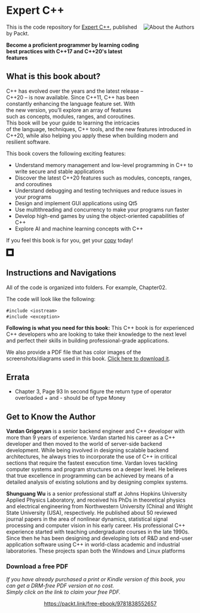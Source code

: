 


# Expert C++

<a href="https://www.packtpub.com/product/expert-c/9781838552657?utm_source=github&utm_medium=repository&utm_campaign=9781838552657"><img src="https://static.packt-cdn.com/products/9781838552657/cover/smaller" alt="About the Authors" height="256px" align="right"></a>

This is the code repository for [Expert C++](https://www.packtpub.com/product/expert-c/9781838552657?utm_source=github&utm_medium=repository&utm_campaign=9781838552657), published by Packt.

**Become a proficient programmer by learning coding best practices with C++17 and C++20's latest features**

## What is this book about?
C++ has evolved over the years and the latest release – C++20 – is now available. Since C++11, C++ has been constantly enhancing the language feature set. With the new version, you’ll explore an array of features such as concepts, modules, ranges, and coroutines. This book will be your guide to learning the intricacies of the language, techniques, C++ tools, and the new features introduced in C++20, while also helping you apply these when building modern and resilient software. 

This book covers the following exciting features:
* Understand memory management and low-level programming in C++ to write secure and stable applications
* Discover the latest C++20 features such as modules, concepts, ranges, and coroutines
* Understand debugging and testing techniques and reduce issues in your programs
* Design and implement GUI applications using Qt5
* Use multithreading and concurrency to make your programs run faster
* Develop high-end games by using the object-oriented capabilities of C++
* Explore AI and machine learning concepts with C++

If you feel this book is for you, get your [copy](https://www.amazon.com/dp/1838552650) today!

<a href="https://www.packtpub.com/?utm_source=github&utm_medium=banner&utm_campaign=GitHubBanner"><img src="https://raw.githubusercontent.com/PacktPublishing/GitHub/master/GitHub.png" 
alt="https://www.packtpub.com/" border="5" /></a>

## Instructions and Navigations
All of the code is organized into folders. For example, Chapter02.

The code will look like the following:
```
#include <iostream>
#include <exception>
```

**Following is what you need for this book:**
This C++ book is for experienced C++ developers who are looking to take their knowledge to the next level and perfect their skills in building professional-grade applications.


We also provide a PDF file that has color images of the screenshots/diagrams used in this book. [Click here to download it](https://static.packt-cdn.com/downloads/9781838552657_ColorImages.pdf).

## Errata
* Chapter 3, Page 93 In second figure the return type of operator overloaded + and - should be of type Money


## Get to Know the Author
**Vardan Grigoryan**
is a senior backend engineer and C++ developer with more than 9 years of experience. Vardan started his career as a C++ developer and then moved to the world of server-side backend development. While being involved in designing scalable backend architectures, he always tries to incorporate the use of C++ in critical sections that require the fastest execution time. Vardan loves tackling computer systems and program structures on a deeper level. He believes that true excellence in programming can be achieved by means of a detailed analysis of existing solutions and by designing complex systems.

**Shunguang Wu**
is a senior professional staff at Johns Hopkins University Applied Physics Laboratory, and received his PhDs in theoretical physics and electrical engineering from Northwestern University (China) and Wright State University (USA), respectively. He published about 50 reviewed journal papers in the area of nonlinear dynamics, statistical signal processing and computer vision in his early career. His professional C++ experience started with teaching undergraduate courses in the late 1990s. Since then he has been designing and developing lots of R&D and end-user application software using C++ in world-class academic and industrial laboratories. These projects span both the Windows and Linux platforms

### Download a free PDF

 <i>If you have already purchased a print or Kindle version of this book, you can get a DRM-free PDF version at no cost.<br>Simply click on the link to claim your free PDF.</i>
<p align="center"> <a href="https://packt.link/free-ebook/9781838552657">https://packt.link/free-ebook/9781838552657 </a> </p>